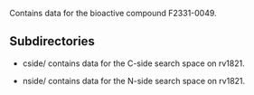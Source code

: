 Contains data for the bioactive compound F2331-0049.

## Subdirectories

- cside/ contains data for the C-side search space on rv1821.

- nside/ contains data for the N-side search space on rv1821.


